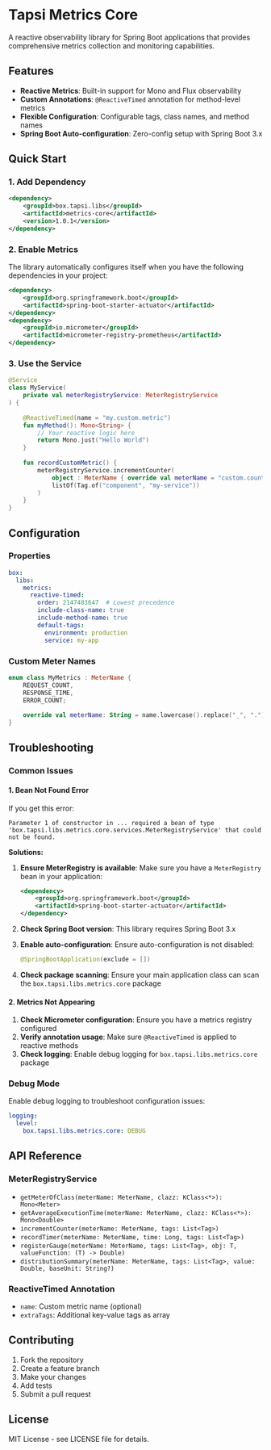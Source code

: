 # Tapsi Metrics Core

A reactive observability library for Spring Boot applications that provides comprehensive metrics collection and monitoring capabilities.

## Features

- **Reactive Metrics**: Built-in support for Mono and Flux observability
- **Custom Annotations**: `@ReactiveTimed` annotation for method-level metrics
- **Flexible Configuration**: Configurable tags, class names, and method names
- **Spring Boot Auto-configuration**: Zero-config setup with Spring Boot 3.x

## Quick Start

### 1. Add Dependency

```xml
<dependency>
    <groupId>box.tapsi.libs</groupId>
    <artifactId>metrics-core</artifactId>
    <version>1.0.1</version>
</dependency>
```

### 2. Enable Metrics

The library automatically configures itself when you have the following dependencies in your project:

```xml
<dependency>
    <groupId>org.springframework.boot</groupId>
    <artifactId>spring-boot-starter-actuator</artifactId>
</dependency>
<dependency>
    <groupId>io.micrometer</groupId>
    <artifactId>micrometer-registry-prometheus</artifactId>
</dependency>
```

### 3. Use the Service

```kotlin
@Service
class MyService(
    private val meterRegistryService: MeterRegistryService
) {
    
    @ReactiveTimed(name = "my.custom.metric")
    fun myMethod(): Mono<String> {
        // Your reactive logic here
        return Mono.just("Hello World")
    }
    
    fun recordCustomMetric() {
        meterRegistryService.incrementCounter(
            object : MeterName { override val meterName = "custom.counter" },
            listOf(Tag.of("component", "my-service"))
        )
    }
}
```

## Configuration

### Properties

```yaml
box:
  libs:
    metrics:
      reactive-timed:
        order: 2147483647  # Lowest precedence
        include-class-name: true
        include-method-name: true
        default-tags:
          environment: production
          service: my-app
```

### Custom Meter Names

```kotlin
enum class MyMetrics : MeterName {
    REQUEST_COUNT,
    RESPONSE_TIME,
    ERROR_COUNT;
    
    override val meterName: String = name.lowercase().replace("_", ".")
}
```

## Troubleshooting

### Common Issues

#### 1. Bean Not Found Error

If you get this error:
```
Parameter 1 of constructor in ... required a bean of type 'box.tapsi.libs.metrics.core.services.MeterRegistryService' that could not be found.
```

**Solutions:**

1. **Ensure MeterRegistry is available**: Make sure you have a `MeterRegistry` bean in your application:
   ```xml
   <dependency>
       <groupId>org.springframework.boot</groupId>
       <artifactId>spring-boot-starter-actuator</artifactId>
   </dependency>
   ```

2. **Check Spring Boot version**: This library requires Spring Boot 3.x

3. **Enable auto-configuration**: Ensure auto-configuration is not disabled:
   ```kotlin
   @SpringBootApplication(exclude = [])
   ```

4. **Check package scanning**: Ensure your main application class can scan the `box.tapsi.libs.metrics.core` package

#### 2. Metrics Not Appearing

1. **Check Micrometer configuration**: Ensure you have a metrics registry configured
2. **Verify annotation usage**: Make sure `@ReactiveTimed` is applied to reactive methods
3. **Check logging**: Enable debug logging for `box.tapsi.libs.metrics.core` package

### Debug Mode

Enable debug logging to troubleshoot configuration issues:

```yaml
logging:
  level:
    box.tapsi.libs.metrics.core: DEBUG
```

## API Reference

### MeterRegistryService

- `getMeterOfClass(meterName: MeterName, clazz: KClass<*>): Mono<Meter>`
- `getAverageExecutionTime(meterName: MeterName, clazz: KClass<*>): Mono<Double>`
- `incrementCounter(meterName: MeterName, tags: List<Tag>)`
- `recordTimer(meterName: MeterName, time: Long, tags: List<Tag>)`
- `registerGauge(meterName: MeterName, tags: List<Tag>, obj: T, valueFunction: (T) -> Double)`
- `distributionSummary(meterName: MeterName, tags: List<Tag>, value: Double, baseUnit: String?)`

### ReactiveTimed Annotation

- `name`: Custom metric name (optional)
- `extraTags`: Additional key-value tags as array

## Contributing

1. Fork the repository
2. Create a feature branch
3. Make your changes
4. Add tests
5. Submit a pull request

## License

MIT License - see LICENSE file for details.
